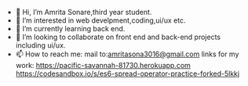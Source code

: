- 👋 Hi, I’m Amrita Sonare,third year student.
- 👀 I’m interested in web develpment,coding,ui/ux etc.
- 🌱 I’m currently learning back end.
- 💞️ I’m looking to collaborate on front end and back-end projects including ui/ux. 
- 📫 How to reach me:
mail to:amritasona3016@gmail.com
links for my work: https://pacific-savannah-81730.herokuapp.com
https://codesandbox.io/s/es6-spread-operator-practice-forked-5lkkj
